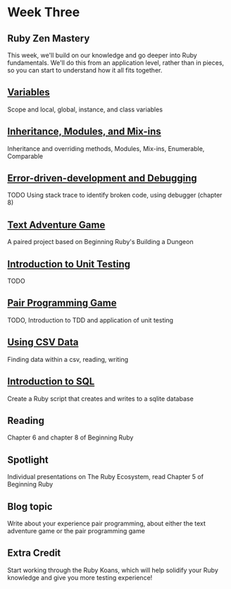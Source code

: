 # Week Three

## Ruby Zen Mastery

This week, we'll build on our knowledge and go deeper into Ruby fundamentals. We'll do this from an application level, rather than in pieces, so you can start to understand how it all fits together.

## [Variables](/lessons/03_variables.md)
Scope and local, global, instance, and class variables

## [Inheritance, Modules, and Mix-ins](/lessons/03_inheritance.md)
Inheritance and overriding methods, Modules, Mix-ins, Enumerable, Comparable

## [Error-driven-development and Debugging](/lessons/03_errors.md)
TODO Using stack trace to identify broken code, using debugger (chapter 8)

## [Text Adventure Game](/lessons/03_text_adventure.md)
A paired project based on Beginning Ruby's Building a Dungeon

## [Introduction to Unit Testing](/lessons/03_unit_tests.md)
TODO

## [Pair Programming Game](/lessons/03_pair_programming_game.md)
TODO, Introduction to TDD and application of unit testing

## [Using CSV Data](/lessons/03_csv_data.md)
Finding data within a csv, reading, writing

## [Introduction to SQL](/lessons/03_sql.md)
Create a Ruby script that creates and writes to a sqlite database

## Reading
Chapter 6 and chapter 8 of Beginning Ruby

## Spotlight
Individual presentations on The Ruby Ecosystem, read Chapter 5 of Beginning Ruby

## Blog topic 
Write about your experience pair programming, about either the text adventure game or the pair programming game

## Extra Credit
Start working through the Ruby Koans, which will help solidify your Ruby knowledge and give you more testing experience!